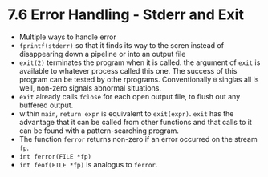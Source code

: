 # 7.6 Error Handling - Stderr and Exit

- Multiple ways to handle error
- `fprintf(stderr)` so that it finds its way to the scren instead of disappearing down a pipeline or into an output file
- `exit(2)` terminates the program when it is called. the argument of `exit` is available to whatever process called this one. The success of this program can be tested by othe rprograms. Conventionally `0` singlas all is well, non-zero signals abnormal situations.
- `exit` already calls `fclose` for each open output file, to flush out any buffered output.
- within `main`, `return expr` is equivalent to `exit(expr)`. `exit` has the advantage that it can be called from other functions and that calls to it can be found with a pattern-searching program.
- The function `ferror` returns non-zero if an error occurred on the stream `fp`.
- `int ferror(FILE *fp)`
- `int feof(FILE *fp)` is analogus to `ferror`.